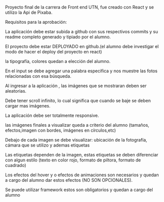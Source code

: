 Proyecto final de la carrera de Front end UTN, fue creado con React y se utilizo la Api de Pixaba.


Requisitos para la aprobación:

La aplicación debe estar subida a github con sus respectivos commits y su readme completo generado y tipiado por el alumno.

El proyecto debe estar DEPLOYADO en github.(el alumno debe investigar el modo de hacer el deploy del proyecto en react)

la tipografía, colores quedan a elección del alumno.

En el input se debe agregar una palabra especifica y nos muestre las fotos relacionadas con esa búsqueda.

Al ingresar a la aplicación , las imágenes que se mostraran deben ser aleatorias.

Debe tener scroll infinito, lo cual significa que cuando se baje se deben cargar mas imágenes.

La aplicación debe ser totalmente responsive.

las imágenes finales a visualizar queda a criterio del alumno (tamaños, efectos,imagen con bordes, imágenes en círculos,etc)

Debajo de cada imagen se debe visualizar: ubicación de  la fotografía, cámara que se utilizo y ademas etiquetas

Las etiquetas dependen de la imagen, estas etiquetas se deben diferenciar con algun estilo (texto en color rojo, formato de piltora, formato de cuadrado)

Los efectos del hover y o efectos de animaciones son necesarios y quedan a cargo del alumno dar estos efectos (NO SON OPCIONALES).

Se puede utilizar framework estos son obligatorios y quedan a cargo del alumno